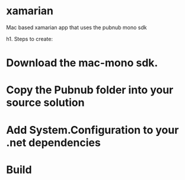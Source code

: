 # xamarian
Mac based xamarian app that uses the pubnub mono sdk


h1. Steps to create: 

# Download the mac-mono sdk. 
# Copy the Pubnub folder into your source solution
# Add System.Configuration to your .net dependencies
# Build
